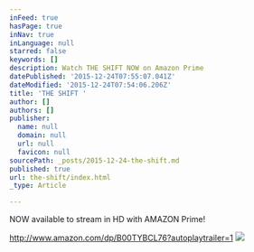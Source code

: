 ```yaml
---
inFeed: true
hasPage: true
inNav: true
inLanguage: null
starred: false
keywords: []
description: Watch THE SHIFT NOW on Amazon Prime
datePublished: '2015-12-24T07:55:07.041Z'
dateModified: '2015-12-24T07:54:06.206Z'
title: 'THE SHIFT '
author: []
authors: []
publisher:
  name: null
  domain: null
  url: null
  favicon: null
sourcePath: _posts/2015-12-24-the-shift.md
published: true
url: the-shift/index.html
_type: Article

---
```

NOW available to stream in HD with AMAZON Prime! 

http://www.amazon.com/dp/B00TYBCL76?autoplaytrailer=1
![](https://the-grid-user-content.s3-us-west-2.amazonaws.com/6c57e0d9-dde3-4f4e-b8db-bbf2b38f04a2.jpg)